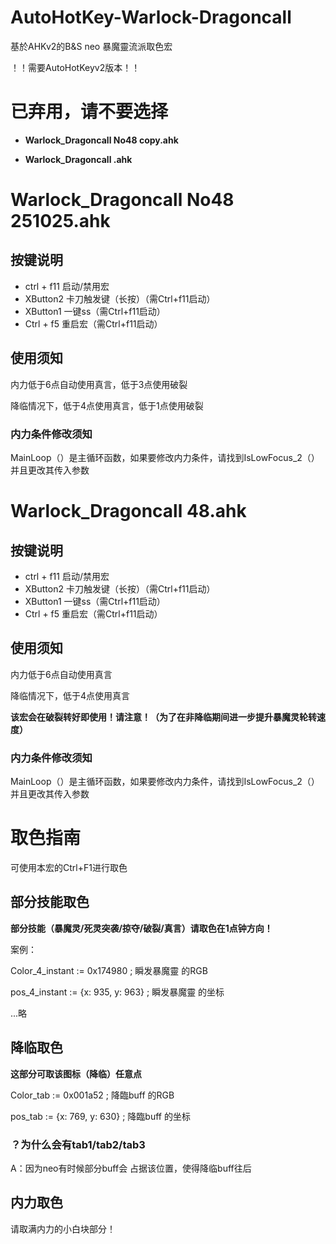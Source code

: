 # AutoHotKey-Warlock-Dragoncall
基於AHKv2的B&amp;S neo 暴魔靈流派取色宏

！！需要AutoHotKeyv2版本！！

# 已弃用，请不要选择
- **Warlock_Dragoncall No48 copy.ahk**

- **Warlock_Dragoncall .ahk**


# Warlock_Dragoncall No48 251025.ahk
## 按键说明

- ctrl + f11 启动/禁用宏
- XButton2 卡刀触发键（长按）（需Ctrl+f11启动）
- XButton1 一键ss（需Ctrl+f11启动）
- Ctrl + f5 重启宏（需Ctrl+f11启动）

## 使用须知
内力低于6点自动使用真言，低于3点使用破裂

降临情况下，低于4点使用真言，低于1点使用破裂

### 内力条件修改须知
MainLoop（）是主循环函数，如果要修改内力条件，请找到IsLowFocus_2（）并且更改其传入参数

# Warlock_Dragoncall 48.ahk
## 按键说明
- ctrl + f11 启动/禁用宏
- XButton2 卡刀触发键（长按）（需Ctrl+f11启动）
- XButton1 一键ss（需Ctrl+f11启动）
- Ctrl + f5 重启宏（需Ctrl+f11启动）

## 使用须知
内力低于6点自动使用真言

降临情况下，低于4点使用真言

**该宏会在破裂转好即使用！请注意！（为了在非降临期间进一步提升暴魔灵轮转速度）**

### 内力条件修改须知

MainLoop（）是主循环函数，如果要修改内力条件，请找到IsLowFocus_2（）并且更改其传入参数

# 取色指南

可使用本宏的Ctrl+F1进行取色

## 部分技能取色

**部分技能（暴魔灵/死灵突袭/掠夺/破裂/真言）请取色在1点钟方向！**

案例：

Color_4_instant := 0x174980 ; 瞬发暴魔靈 的RGB

pos_4_instant := {x: 935, y: 963} ; 瞬发暴魔靈 的坐标

...略

## 降临取色

**这部分可取该图标（降临）任意点**

Color_tab := 0x001a52 ; 降臨buff 的RGB

pos_tab := {x: 769, y: 630} ; 降臨buff 的坐标

### **？为什么会有tab1/tab2/tab3**

A：因为neo有时候部分buff会 占据该位置，使得降临buff往后

## 内力取色

请取满内力的小白块部分！
